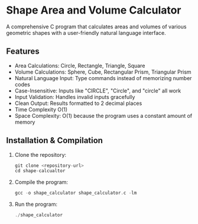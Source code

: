# Shape Area and Volume Calculator
A comprehensive C program that calculates areas and volumes of various geometric shapes with a user-friendly natural language interface.

## Features
- Area Calculations: Circle, Rectangle, Triangle, Square
- Volume Calculations: Sphere, Cube, Rectangular Prism, Triangular Prism
- Natural Language Input: Type commands instead of memorizing number codes
- Case-Insensitive: Inputs like "CIRCLE", "Circle", and "circle" all work
- Input Validation: Handles invalid inputs gracefully
- Clean Output: Results formatted to 2 decimal places
- Time Complexity O(1)
- Space Complexity: O(1) because the program uses a constant amount of memory

## Installation & Compilation
1. Clone the repository:
   ```C
   git clone <repository-url>
   cd shape-calcualtor
   ```

2. Compile the program:
   ```C
   gcc -o shape_calculator shape_calculator.c -lm
   ```

3. Run the program:
   ```C   
   ./shape_calculator
   ```
